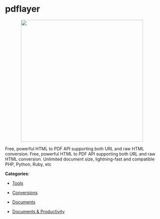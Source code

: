 # pdflayer
<p align="center">
    <img width="400" src="https://raw.githubusercontent.com/apis-list/apis-list/apis/pdflayer/logo_256x256.png" />
</p>

Free, powerful HTML to PDF API supporting both URL and raw HTML conversion. Free, powerful HTML to PDF API supporting both URL and raw HTML conversion. Unlimited document size, lightning-fast and compatible PHP, Python, Ruby, etc



**Categories**:

- [Tools](https://github.com/apis-list/apis-list#tools)

- [Conversions](https://github.com/apis-list/apis-list#conversions)

- [Documents](https://github.com/apis-list/apis-list#documents)

- [Documents & Productivity](https://github.com/apis-list/apis-list#documents-and-productivity)



